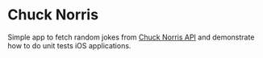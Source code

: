 Chuck Norris
==

Simple app to fetch random jokes from [Chuck Norris API](https://api.chucknorris.io/) and demonstrate how to do unit tests iOS applications.